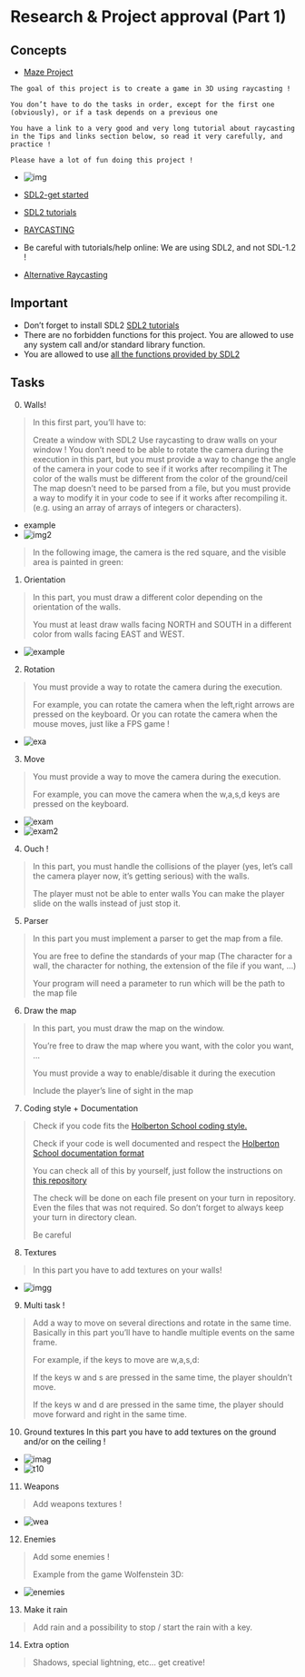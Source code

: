 # Research & Project approval (Part 1)

## Concepts
- [Maze Project](https://intranet.alxswe.com/concepts/133)
```
The goal of this project is to create a game in 3D using raycasting !

You don’t have to do the tasks in order, except for the first one (obviously), or if a task depends on a previous one

You have a link to a very good and very long tutorial about raycasting in the Tips and links section below, so read it very carefully, and practice !

Please have a lot of fun doing this project !
```
- ![img](https://s3.amazonaws.com/alx-intranet.hbtn.io/uploads/medias/2020/9/8970c3ee63d8149b93e30229276c3f7580ac9447.gif?X-Amz-Algorithm=AWS4-HMAC-SHA256&X-Amz-Credential=AKIARDDGGGOUSBVO6H7D%2F20230521%2Fus-east-1%2Fs3%2Faws4_request&X-Amz-Date=20230521T152925Z&X-Amz-Expires=86400&X-Amz-SignedHeaders=host&X-Amz-Signature=9a49c9797108004aa9280384f6c261571674c14f995bbb1200d19e22ec36e17c)

- [SDL2-get started](https://s3.amazonaws.com/alx-intranet.hbtn.io/uploads/misc/2021/1/9da3b82dc0bcfea07858b70956de47f0e2db2dad.pdf?X-Amz-Algorithm=AWS4-HMAC-SHA256&X-Amz-Credential=AKIARDDGGGOUSBVO6H7D%2F20230521%2Fus-east-1%2Fs3%2Faws4_request&X-Amz-Date=20230521T155051Z&X-Amz-Expires=86400&X-Amz-SignedHeaders=host&X-Amz-Signature=fa3dbedd7e0343695783e0d16692c6f4c4b04556ec9ddfea71a9ced9840a606c)

- [SDL2 tutorials](https://lazyfoo.net/tutorials/SDL/index.php)
- [RAYCASTING](https://permadi.com/1996/05/ray-casting-tutorial-table-of-contents/)
- Be careful with tutorials/help online: We are using SDL2, and not SDL-1.2 !
- [Alternative Raycasting](https://lodev.org/cgtutor/raycasting.html)

## Important
- Don’t forget to install SDL2 [SDL2 tutorials](https://lazyfoo.net/tutorials/SDL/index.php)
- There are no forbidden functions for this project. You are allowed to use any system call and/or standard library function.
- You are allowed to use [all the functions provided by SDL2](https://wiki.libsdl.org/SDL2/CategoryAPI)

## Tasks
0. Walls!
> In this first part, you’ll have to:
>
> Create a window with SDL2
> Use raycasting to draw walls on your window !
> You don’t need to be able to rotate the camera during the execution in this part, but you must provide a way to change the angle of the camera in your code to see if it works after recompiling it
> The color of the walls must be different from the color of the ground/ceil
> The map doesn’t need to be parsed from a file, but you must provide a way to modify it in your code to see if it works after recompiling it. (e.g. using an array of arrays of integers or characters).
- example
- ![img2](https://s3.amazonaws.com/alx-intranet.hbtn.io/uploads/medias/2020/9/7e897a79ffe0d990856e021f4e1e6cdbb0ff5395.png?X-Amz-Algorithm=AWS4-HMAC-SHA256&X-Amz-Credential=AKIARDDGGGOUSBVO6H7D%2F20230521%2Fus-east-1%2Fs3%2Faws4_request&X-Amz-Date=20230521T152925Z&X-Amz-Expires=86400&X-Amz-SignedHeaders=host&X-Amz-Signature=97c69809ec46ab486e6ad913dfc3ba6693bdd145a1870dbd580c281fe1060b48)
> In the following image, the camera is the red square, and the visible area is painted in green:


1. Orientation
> In this part, you must draw a different color depending on the orientation of the walls.
>
> You must at least draw walls facing NORTH and SOUTH in a different color from walls facing EAST and WEST.
> 
- ![example](https://s3.amazonaws.com/alx-intranet.hbtn.io/uploads/medias/2020/9/bc20224777aa01d6b9b6f6944421beb1850fecb6.png?X-Amz-Algorithm=AWS4-HMAC-SHA256&X-Amz-Credential=AKIARDDGGGOUSBVO6H7D%2F20230521%2Fus-east-1%2Fs3%2Faws4_request&X-Amz-Date=20230521T152925Z&X-Amz-Expires=86400&X-Amz-SignedHeaders=host&X-Amz-Signature=92d3826f683e21049f3ed367d6fd5a14b382e1db38704634dea58bc6b734bc2d)

2. Rotation
> You must provide a way to rotate the camera during the execution.
>
> For example, you can rotate the camera when the left,right arrows are pressed on the keyboard.
> Or you can rotate the camera when the mouse moves, just like a FPS game !
- ![exa](https://s3.amazonaws.com/alx-intranet.hbtn.io/uploads/medias/2020/9/7e322c5b857225f95fcf63795f5d68f954ab4474.gif?X-Amz-Algorithm=AWS4-HMAC-SHA256&X-Amz-Credential=AKIARDDGGGOUSBVO6H7D%2F20230521%2Fus-east-1%2Fs3%2Faws4_request&X-Amz-Date=20230521T152925Z&X-Amz-Expires=86400&X-Amz-SignedHeaders=host&X-Amz-Signature=b5dfd7c2d5cb4e3ba11201fe285fdafe4f808f06e6f33685198359ff94299681)

3. Move
> You must provide a way to move the camera during the execution.
>
> For example, you can move the camera when the w,a,s,d keys are pressed on the keyboard.
- ![exam](https://s3.amazonaws.com/alx-intranet.hbtn.io/uploads/medias/2020/9/410f88f83b1de01b8fc2349d6c89a2743ba933a6.gif?X-Amz-Algorithm=AWS4-HMAC-SHA256&X-Amz-Credential=AKIARDDGGGOUSBVO6H7D%2F20230521%2Fus-east-1%2Fs3%2Faws4_request&X-Amz-Date=20230521T152925Z&X-Amz-Expires=86400&X-Amz-SignedHeaders=host&X-Amz-Signature=cca07db088fb656a96b42313cbe9932704156ea419113a57358f61846f5b5a82)
- ![exam2](https://s3.amazonaws.com/alx-intranet.hbtn.io/uploads/medias/2020/9/491510b693b38cf88f0d6e8917f6dc467e507635.gif?X-Amz-Algorithm=AWS4-HMAC-SHA256&X-Amz-Credential=AKIARDDGGGOUSBVO6H7D%2F20230521%2Fus-east-1%2Fs3%2Faws4_request&X-Amz-Date=20230521T152925Z&X-Amz-Expires=86400&X-Amz-SignedHeaders=host&X-Amz-Signature=9d75e0c9c2e6086c5097b0fa23b589abdcbf6e33aeebd57ec1456b1d3849b201)

4. Ouch !
> In this part, you must handle the collisions of the player (yes, let’s call the camera player now, it’s getting serious) with the walls.
>
> The player must not be able to enter walls
> You can make the player slide on the walls instead of just stop it.

5. Parser
> In this part you must implement a parser to get the map from a file.
>
> You are free to define the standards of your map (The character for a wall, the character for nothing, the extension of the file if you want, …)
>
> Your program will need a parameter to run which will be the path to the map file

6. Draw the map 
> In this part, you must draw the map on the window.
> 
> You’re free to draw the map where you want, with the color you want, …
>
> You must provide a way to enable/disable it during the execution
>
> Include the player’s line of sight in the map

7. Coding style + Documentation
> Check if you code fits the [Holberton School coding style.](https://github.com/holbertonschool/Betty/wiki)
>
> Check if your code is well documented and respect the [Holberton School documentation format](https://github.com/holbertonschool/Betty/blob/master/kernel-doc.pl)
>
> You can check all of this by yourself, just follow the instructions on [this repository](https://github.com/holbertonschool/Betty)
>
> The check will be done on each file present on your turn in repository. Even the files that was not required. So don’t forget to always keep your turn in directory clean.
>
> Be careful

8. Textures
> In this part you have to add textures on your walls!
- ![imgg](https://s3.amazonaws.com/alx-intranet.hbtn.io/uploads/medias/2020/9/c6106183de275a10df8994437f710118ee59d654.png?X-Amz-Algorithm=AWS4-HMAC-SHA256&X-Amz-Credential=AKIARDDGGGOUSBVO6H7D%2F20230521%2Fus-east-1%2Fs3%2Faws4_request&X-Amz-Date=20230521T152925Z&X-Amz-Expires=86400&X-Amz-SignedHeaders=host&X-Amz-Signature=12fa6983d735ed43e33f27c8dcf47732c5c8b49c2a56f811dae99ca7a2cca19a)

9. Multi task !
> Add a way to move on several directions and rotate in the same time. Basically in this part you’ll have to handle multiple events on the same frame.
>
> For example, if the keys to move are w,a,s,d:
>
> If the keys w and s are pressed in the same time, the player shouldn’t move.
>
> If the keys w and d are pressed in the same time, the player should move forward and right in the same time.

10. Ground textures
In this part you have to add textures on the ground and/or on the ceiling !
- ![imag](https://s3.amazonaws.com/alx-intranet.hbtn.io/uploads/medias/2020/9/87792f3b4d787bf589befb8611de67a4f04d44c0.png?X-Amz-Algorithm=AWS4-HMAC-SHA256&X-Amz-Credential=AKIARDDGGGOUSBVO6H7D%2F20230521%2Fus-east-1%2Fs3%2Faws4_request&X-Amz-Date=20230521T152925Z&X-Amz-Expires=86400&X-Amz-SignedHeaders=host&X-Amz-Signature=3a8d0a53b87c95bc11292b245ce1e07914d227f9698b66225d88f03294aac70c)
- ![t10](https://s3.amazonaws.com/alx-intranet.hbtn.io/uploads/medias/2020/9/bc961dcd5fb040c7ba1c3d7f5c640acdc2b04a34.gif?X-Amz-Algorithm=AWS4-HMAC-SHA256&X-Amz-Credential=AKIARDDGGGOUSBVO6H7D%2F20230521%2Fus-east-1%2Fs3%2Faws4_request&X-Amz-Date=20230521T152925Z&X-Amz-Expires=86400&X-Amz-SignedHeaders=host&X-Amz-Signature=d3f674de377467570b92a5935c7cf9f2fa31cdbac502ba45f668330e177acf63)

11. Weapons
> Add weapons textures !
>
- ![wea](https://s3.amazonaws.com/alx-intranet.hbtn.io/uploads/medias/2020/9/9e1e52c573a2cfb6639b0d364d0ab59ad35ab242.gif?X-Amz-Algorithm=AWS4-HMAC-SHA256&X-Amz-Credential=AKIARDDGGGOUSBVO6H7D%2F20230521%2Fus-east-1%2Fs3%2Faws4_request&X-Amz-Date=20230521T152925Z&X-Amz-Expires=86400&X-Amz-SignedHeaders=host&X-Amz-Signature=9306ab89993dd73bb89466710e2d7ce7bdd98b5c1bfd830172dde7b499868c12)

12. Enemies
> Add some enemies !
>
> Example from the game Wolfenstein 3D:
- ![enemies](https://s3.amazonaws.com/alx-intranet.hbtn.io/uploads/medias/2020/9/d24c48be8c7ee901d251f35cad5673705d4dcc70.jpg?X-Amz-Algorithm=AWS4-HMAC-SHA256&X-Amz-Credential=AKIARDDGGGOUSBVO6H7D%2F20230521%2Fus-east-1%2Fs3%2Faws4_request&X-Amz-Date=20230521T152925Z&X-Amz-Expires=86400&X-Amz-SignedHeaders=host&X-Amz-Signature=a51d40981f2d7a8ef08589e074cb3479f557bd978bd3b75eeb855a36cc3e226c)

13. Make it rain
> Add rain and a possibility to stop / start the rain with a key.

14. Extra option
> Shadows, special lightning, etc… get creative!

